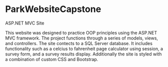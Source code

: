 # ParkWebsiteCapstone
ASP.NET MVC Site

This website was designed to practice OOP principles using the ASP.NET MVC framework. The project functions through a series of models, views, and controllers. The site contects to a SQL Server database. It includes functionality such as a celcius to fahrenheit page calculator using session, a survey form, and a survey results display. Additionally the site is styled with a combination of custom CSS and Bootstrap.  
